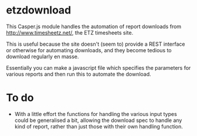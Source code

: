 # etzdownload

This Casper.js module handles the automation of report downloads from http://www.timesheetz.net/, the ETZ timesheets site.

This is useful because the site doesn't (seem to) provide a REST interface or otherwise for automating downloads, and they become tedious to download regularly en masse.

Essentially you can make a javascript file which specifies the parameters for various reports and then run this to automate the download.

To do
=====

* With a little effort the functions for handling the various input types could be generalised a bit, allowing the download spec to handle any kind of report, rather than just those with their own handling function.
